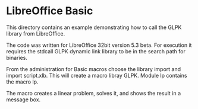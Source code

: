 LibreOffice Basic
=================

This directory contains an example demonstrating how to call the GLPK
library from LibreOffice.

The code was written for LibreOffice 32bit version 5.3 beta. For
execution it requires the stdcall GLPK dynamic link library to be in
the search path for binaries.

From the administration for Basic macros choose the library import and
import script.xlb. This will create a macro libray GLPK. Module lp
contains the macro lp.

The macro creates a linear problem, solves it, and shows the result in
a message box.